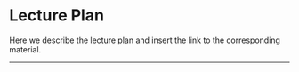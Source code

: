 # Lecture Plan
Here we describe the lecture plan and insert the link to the corresponding material.

---
